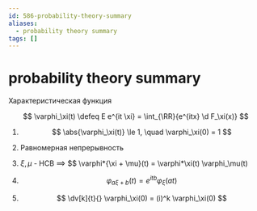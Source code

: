 ```yaml
---
id: 586-probability-theory-summary
aliases:
  - probability theory summary
tags: []
---
```


# probability theory summary

Характеристическая функция

$$
\varphi_\xi(t) \defeq E e^{it \xi} = \int_{\RR}{e^{itx} \d F_\xi(x)}
$$

1. $$
   \abs{\varphi_\xi(t)} \le 1, \quad \varphi_\xi(0) = 1
   $$
2. Равномерная непрерывность
3. $\xi,\mu$ - НСВ $\implies$ $$
   \varphi*{\xi + \mu}(t) = \varphi*\xi(t) \varphi\_\mu(t)

4. $$
   \varphi_{a \xi + b}(t) = e^{itb} \varphi_\xi(at)
   $$
5. $$
   \dv[k]{t}{} \varphi_\xi(0) = (i)^k \varphi_\xi(0)
   $$
